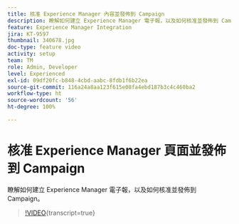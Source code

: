 ```yaml
---
title: 核准 Experience Manager 內容並發佈到 Campaign
description: 瞭解如何建立 Experience Manager 電子報，以及如何核准並發佈到 Campaign。
feature: Experience Manager Integration
jira: KT-9597
thumbnail: 340678.jpg
doc-type: feature video
activity: setup
team: TM
role: Admin, Developer
level: Experienced
exl-id: 09df20fc-b848-4cbd-aabc-8fdb1f6b22ea
source-git-commit: 116a24a8aa123f615e08fa4ebd187b3c4c460ba2
workflow-type: ht
source-wordcount: '56'
ht-degree: 100%

---
```


# 核准 Experience Manager 頁面並發佈到 Campaign

瞭解如何建立 Experience Manager 電子報，以及如何核准並發佈到 Campaign。

>[!VIDEO](https://video.tv.adobe.com/v/340678?quality=12&learn=on){transcript=true}
